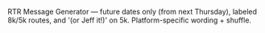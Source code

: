 RTR Message Generator — future dates only (from next Thursday), labeled 8k/5k routes, and '(or Jeff it!)' on 5k. Platform-specific wording + shuffle.
